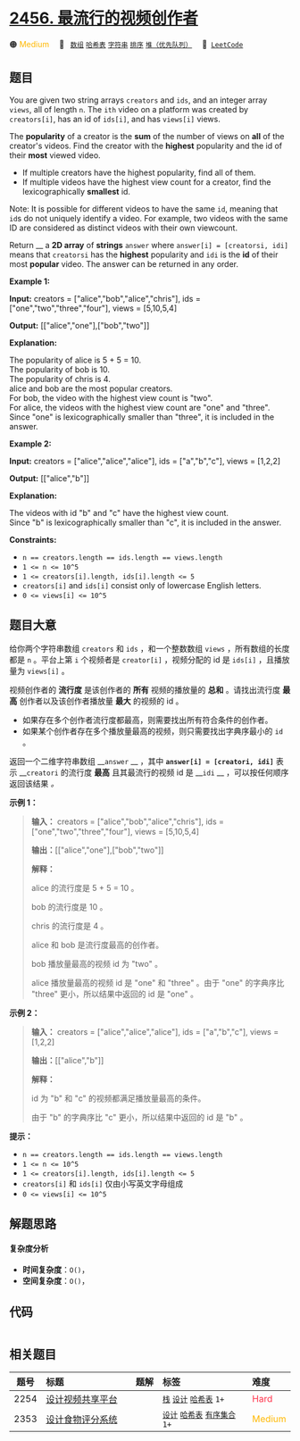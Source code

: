 # [2456. 最流行的视频创作者](https://leetcode.com/problems/most-popular-video-creator)

🟠 <font color=#ffb800>Medium</font>&emsp; 🔖&ensp; [`数组`](/leetcode/outline/tag/array.md) [`哈希表`](/leetcode/outline/tag/hash-table.md) [`字符串`](/leetcode/outline/tag/string.md) [`排序`](/leetcode/outline/tag/sorting.md) [`堆（优先队列）`](/leetcode/outline/tag/heap-priority-queue.md)&emsp; 🔗&ensp;[`LeetCode`](https://leetcode.com/problems/most-popular-video-creator)

## 题目

You are given two string arrays `creators` and `ids`, and an integer array
`views`, all of length `n`. The `ith` video on a platform was created by
`creators[i]`, has an id of `ids[i]`, and has `views[i]` views.

The **popularity** of a creator is the **sum** of the number of views on
**all** of the creator's videos. Find the creator with the **highest**
popularity and the id of their **most** viewed video.

  * If multiple creators have the highest popularity, find all of them.
  * If multiple videos have the highest view count for a creator, find the lexicographically **smallest** id.

Note: It is possible for different videos to have the same `id`, meaning that
`id`s do not uniquely identify a video. For example, two videos with the same
ID are considered as distinct videos with their own viewcount.

Return __ a **2D array** of **strings** `answer` where `answer[i] =
[creatorsi, idi]` means that `creatorsi` has the **highest** popularity and
`idi` is the **id** of their most **popular** video. The answer can be
returned in any order.



**Example 1:**

**Input:** creators = ["alice","bob","alice","chris"], ids =
["one","two","three","four"], views = [5,10,5,4]

**Output:** [["alice","one"],["bob","two"]]

**Explanation:**

The popularity of alice is 5 + 5 = 10.  
The popularity of bob is 10.  
The popularity of chris is 4.  
alice and bob are the most popular creators.  
For bob, the video with the highest view count is "two".  
For alice, the videos with the highest view count are "one" and "three". Since
"one" is lexicographically smaller than "three", it is included in the answer.

**Example 2:**

**Input:** creators = ["alice","alice","alice"], ids = ["a","b","c"], views =
[1,2,2]

**Output:** [["alice","b"]]

**Explanation:**

The videos with id "b" and "c" have the highest view count.  
Since "b" is lexicographically smaller than "c", it is included in the answer.



**Constraints:**

  * `n == creators.length == ids.length == views.length`
  * `1 <= n <= 10^5`
  * `1 <= creators[i].length, ids[i].length <= 5`
  * `creators[i]` and `ids[i]` consist only of lowercase English letters.
  * `0 <= views[i] <= 10^5`


## 题目大意

给你两个字符串数组 `creators` 和 `ids` ，和一个整数数组 `views` ，所有数组的长度都是 `n` 。平台上第 `i` 个视频者是
`creator[i]` ，视频分配的 id 是 `ids[i]` ，且播放量为 `views[i]` 。

视频创作者的 **流行度** 是该创作者的 **所有** 视频的播放量的 **总和** 。请找出流行度 **最高** 创作者以及该创作者播放量 **最大**
的视频的 id 。

  * 如果存在多个创作者流行度都最高，则需要找出所有符合条件的创作者。
  * 如果某个创作者存在多个播放量最高的视频，则只需要找出字典序最小的 `id` 。

返回一个二维字符串数组 __`answer` __ ，其中 __`answer[i] = [creatori, idi]`__ 表示
__`creatori` 的流行度 **最高** 且其最流行的视频 id 是 __`idi` __ ，可以按任何顺序返回该结果 _。_



**示例 1：**

> 
> 
> 
> 
> 
> **输入：** creators = ["alice","bob","alice","chris"], ids = ["one","two","three","four"], views = [5,10,5,4]
> 
> **输出：**[["alice","one"],["bob","two"]]
> 
> **解释：**
> 
> alice 的流行度是 5 + 5 = 10 。
> 
> bob 的流行度是 10 。
> 
> chris 的流行度是 4 。
> 
> alice 和 bob 是流行度最高的创作者。
> 
> bob 播放量最高的视频 id 为 "two" 。
> 
> alice 播放量最高的视频 id 是 "one" 和 "three" 。由于 "one" 的字典序比 "three" 更小，所以结果中返回的 id 是 "one" 。
> 
> 

**示例 2：**

> 
> 
> 
> 
> 
> **输入：** creators = ["alice","alice","alice"], ids = ["a","b","c"], views = [1,2,2]
> 
> **输出：**[["alice","b"]]
> 
> **解释：**
> 
> id 为 "b" 和 "c" 的视频都满足播放量最高的条件。
> 
> 由于 "b" 的字典序比 "c" 更小，所以结果中返回的 id 是 "b" 。
> 
> 



**提示：**

  * `n == creators.length == ids.length == views.length`
  * `1 <= n <= 10^5`
  * `1 <= creators[i].length, ids[i].length <= 5`
  * `creators[i]` 和 `ids[i]` 仅由小写英文字母组成
  * `0 <= views[i] <= 10^5`


## 解题思路

#### 复杂度分析

- **时间复杂度**：`O()`，
- **空间复杂度**：`O()`，

## 代码

```javascript

```

## 相关题目

<!-- prettier-ignore -->
| 题号 | 标题 | 题解 | 标签 | 难度 |
| :------: | :------ | :------: | :------ | :------ |
| 2254 | [设计视频共享平台](https://leetcode.com/problems/design-video-sharing-platform) |  |  [`栈`](/leetcode/outline/tag/stack.md) [`设计`](/leetcode/outline/tag/design.md) [`哈希表`](/leetcode/outline/tag/hash-table.md) `1+` | <font color=#ff334b>Hard</font> |
| 2353 | [设计食物评分系统](https://leetcode.com/problems/design-a-food-rating-system) |  |  [`设计`](/leetcode/outline/tag/design.md) [`哈希表`](/leetcode/outline/tag/hash-table.md) [`有序集合`](/leetcode/outline/tag/ordered-set.md) `1+` | <font color=#ffb800>Medium</font> |

<style>
.blue {
    background-color: #096dd9;
    padding: 0.25rem 0.5rem;
    margin: 0;
    font-size: 0.85em;
    border-radius: 3px;
    color: white;
    font-weight: 500;
}
table th:first-of-type { width: 10%; }
table th:nth-of-type(2) { width: 35%; }
table th:nth-of-type(3) { width: 10%; }
table th:nth-of-type(4) { width: 35%; }
table th:nth-of-type(5) { width: 10%; }
</style>
